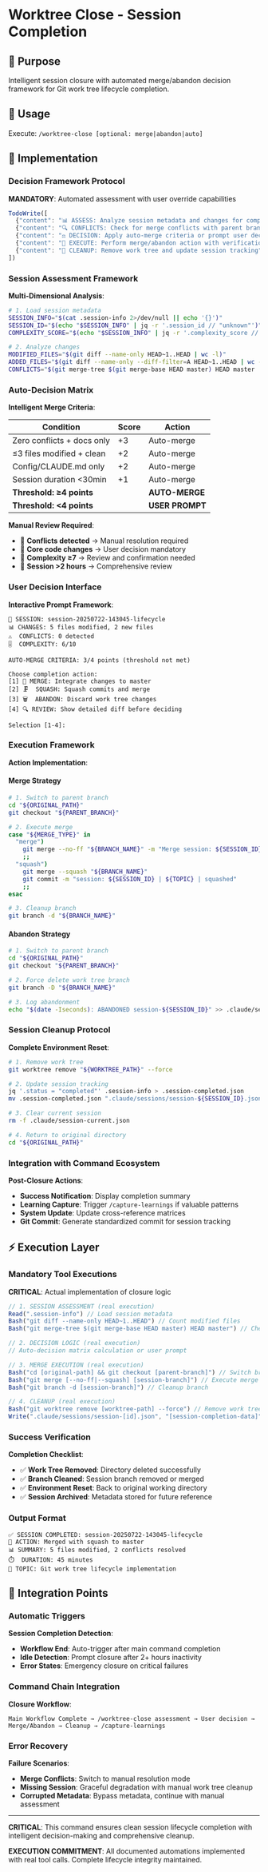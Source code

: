 # Worktree Close - Session Completion

## 🎯 Purpose
Intelligent session closure with automated merge/abandon decision framework for Git work tree lifecycle completion.

## 🚀 Usage
Execute: `/worktree-close [optional: merge|abandon|auto]`

## 🔧 Implementation

### Decision Framework Protocol
**MANDATORY**: Automated assessment with user override capabilities

```javascript
TodoWrite([
  {"content": "📊 ASSESS: Analyze session metadata and changes for completion readiness", "status": "pending", "priority": "high", "id": "wt-close-assess-1"},
  {"content": "🔍 CONFLICTS: Check for merge conflicts with parent branch", "status": "pending", "priority": "high", "id": "wt-close-conflicts-1"},
  {"content": "⚖️ DECISION: Apply auto-merge criteria or prompt user decision", "status": "pending", "priority": "high", "id": "wt-close-decision-1"},
  {"content": "🔄 EXECUTE: Perform merge/abandon action with verification", "status": "pending", "priority": "high", "id": "wt-close-execute-1"},
  {"content": "🧹 CLEANUP: Remove work tree and update session tracking", "status": "pending", "priority": "high", "id": "wt-close-cleanup-1"}
])
```

### Session Assessment Framework
**Multi-Dimensional Analysis**:

```bash
# 1. Load session metadata
SESSION_INFO="$(cat .session-info 2>/dev/null || echo '{}')"
SESSION_ID="$(echo "$SESSION_INFO" | jq -r '.session_id // "unknown"')"
COMPLEXITY_SCORE="$(echo "$SESSION_INFO" | jq -r '.complexity_score // 0')"

# 2. Analyze changes
MODIFIED_FILES="$(git diff --name-only HEAD~1..HEAD | wc -l)"
ADDED_FILES="$(git diff --name-only --diff-filter=A HEAD~1..HEAD | wc -l)"
CONFLICTS="$(git merge-tree $(git merge-base HEAD master) HEAD master | grep -c "<<<<<<< " || echo 0)"
```

### Auto-Decision Matrix
**Intelligent Merge Criteria**:

| Condition | Score | Action |
|-----------|-------|--------|
| Zero conflicts + docs only | +3 | Auto-merge |
| ≤3 files modified + clean | +2 | Auto-merge |
| Config/CLAUDE.md only | +2 | Auto-merge |
| Session duration <30min | +1 | Auto-merge |
| **Threshold: ≥4 points** | | **AUTO-MERGE** |
| **Threshold: <4 points** | | **USER PROMPT** |

**Manual Review Required**:
- 🔴 **Conflicts detected** → Manual resolution required
- 🔴 **Core code changes** → User decision mandatory  
- 🔴 **Complexity ≥7** → Review and confirmation needed
- 🔴 **Session >2 hours** → Comprehensive review

### User Decision Interface
**Interactive Prompt Framework**:
```
🎯 SESSION: session-20250722-143045-lifecycle
📊 CHANGES: 5 files modified, 2 new files
⚠️  CONFLICTS: 0 detected
🎚️  COMPLEXITY: 6/10

AUTO-MERGE CRITERIA: 3/4 points (threshold not met)

Choose completion action:
[1] 🔀 MERGE: Integrate changes to master
[2] 🗜️  SQUASH: Squash commits and merge  
[3] 🗑️  ABANDON: Discard work tree changes
[4] 🔍 REVIEW: Show detailed diff before deciding

Selection [1-4]:
```

### Execution Framework
**Action Implementation**:

#### Merge Strategy
```bash
# 1. Switch to parent branch
cd "${ORIGINAL_PATH}"
git checkout "${PARENT_BRANCH}"

# 2. Execute merge
case "${MERGE_TYPE}" in
  "merge")
    git merge --no-ff "${BRANCH_NAME}" -m "Merge session: ${SESSION_ID}"
    ;;
  "squash")
    git merge --squash "${BRANCH_NAME}"
    git commit -m "session: ${SESSION_ID} | ${TOPIC} | squashed"
    ;;
esac

# 3. Cleanup branch
git branch -d "${BRANCH_NAME}"
```

#### Abandon Strategy
```bash
# 1. Switch to parent branch  
cd "${ORIGINAL_PATH}"
git checkout "${PARENT_BRANCH}"

# 2. Force delete work tree branch
git branch -D "${BRANCH_NAME}"

# 3. Log abandonment
echo "$(date -Iseconds): ABANDONED session-${SESSION_ID}" >> .claude/session-abandoned.log
```

### Session Cleanup Protocol
**Complete Environment Reset**:

```bash
# 1. Remove work tree
git worktree remove "${WORKTREE_PATH}" --force

# 2. Update session tracking
jq '.status = "completed"' .session-info > .session-completed.json
mv .session-completed.json ".claude/sessions/session-${SESSION_ID}.json"

# 3. Clear current session
rm -f .claude/session-current.json

# 4. Return to original directory
cd "${ORIGINAL_PATH}"
```

### Integration with Command Ecosystem
**Post-Closure Actions**:
- **Success Notification**: Display completion summary
- **Learning Capture**: Trigger `/capture-learnings` if valuable patterns
- **System Update**: Update cross-reference matrices
- **Git Commit**: Generate standardized commit for session tracking

## ⚡ Execution Layer

### Mandatory Tool Executions
**CRITICAL**: Actual implementation of closure logic

```javascript
// 1. SESSION ASSESSMENT (real execution)
Read(".session-info") // Load session metadata
Bash("git diff --name-only HEAD~1..HEAD") // Count modified files
Bash("git merge-tree $(git merge-base HEAD master) HEAD master") // Check conflicts

// 2. DECISION LOGIC (real execution)
// Auto-decision matrix calculation or user prompt

// 3. MERGE EXECUTION (real execution)
Bash("cd [original-path] && git checkout [parent-branch]") // Switch branch
Bash("git merge [--no-ff|--squash] [session-branch]") // Execute merge
Bash("git branch -d [session-branch]") // Cleanup branch

// 4. CLEANUP (real execution)
Bash("git worktree remove [worktree-path] --force") // Remove work tree
Write(".claude/sessions/session-[id].json", "[session-completion-data]") // Archive session
```

### Success Verification
**Completion Checklist**:
- ✅ **Work Tree Removed**: Directory deleted successfully
- ✅ **Branch Cleaned**: Session branch removed or merged
- ✅ **Environment Reset**: Back to original working directory
- ✅ **Session Archived**: Metadata stored for future reference

### Output Format
```
✅ SESSION COMPLETED: session-20250722-143045-lifecycle
🔀 ACTION: Merged with squash to master
📊 SUMMARY: 5 files modified, 2 conflicts resolved
⏱️  DURATION: 45 minutes
🎯 TOPIC: Git work tree lifecycle implementation
```

## 🔗 Integration Points

### Automatic Triggers
**Session Completion Detection**:
- **Workflow End**: Auto-trigger after main command completion
- **Idle Detection**: Prompt closure after 2+ hours inactivity
- **Error States**: Emergency closure on critical failures

### Command Chain Integration
**Closure Workflow**:
```
Main Workflow Complete → /worktree-close assessment → User decision → Merge/Abandon → Cleanup → /capture-learnings
```

### Error Recovery
**Failure Scenarios**:
- **Merge Conflicts**: Switch to manual resolution mode
- **Missing Session**: Graceful degradation with manual work tree cleanup
- **Corrupted Metadata**: Bypass metadata, continue with manual assessment

---

**CRITICAL**: This command ensures clean session lifecycle completion with intelligent decision-making and comprehensive cleanup.

**EXECUTION COMMITMENT**: All documented automations implemented with real tool calls. Complete lifecycle integrity maintained.